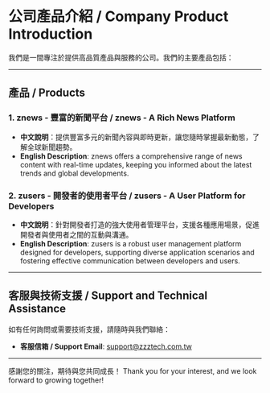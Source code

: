 # 公司產品介紹 / Company Product Introduction

我們是一間專注於提供高品質產品與服務的公司。我們的主要產品包括：

---

## 產品 / Products

### 1. znews - 豐富的新聞平台 / znews - A Rich News Platform
- **中文說明**：提供豐富多元的新聞內容與即時更新，讓您隨時掌握最新動態，了解全球新聞趨勢。
- **English Description**: znews offers a comprehensive range of news content with real-time updates, keeping you informed about the latest trends and global developments.

### 2. zusers - 開發者的使用者平台 / zusers - A User Platform for Developers
- **中文說明**：針對開發者打造的強大使用者管理平台，支援各種應用場景，促進開發者與使用者之間的互動與溝通。
- **English Description**: zusers is a robust user management platform designed for developers, supporting diverse application scenarios and fostering effective communication between developers and users.

---

## 客服與技術支援 / Support and Technical Assistance

如有任何詢問或需要技術支援，請隨時與我們聯絡：
- **客服信箱 / Support Email**: [support@zzztech.com.tw](mailto:support@zzztech.com.tw)

---

感謝您的關注，期待與您共同成長！
Thank you for your interest, and we look forward to growing together!

